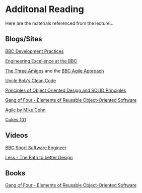 # Additonal Reading

Here are the materials referenced from the lecture...


## Blogs/Sites

[BBC Development Practices](http://www.bbc.co.uk/academy/technology/software-engineering/development-practices)
 
[Engineering Excellence at the BBC](http://www.bbc.co.uk/academy/technology/software-engineering/development-practices/article/art20130805093223697)

[The Three Amigos](http://www.apiadventures.co.uk/?p=31) and the [BBC Agile Approach](http://rthewitt.com/) 

[Uncle Bob's Clean Code](http://www.cleancoders.com/)

[Principles of Object Oriented Design and SOLID Principles](http://butunclebob.com/ArticleS.UncleBob.PrinciplesOfOod)
  
[Gang of Four - Elements of Reusable Object-Oriented Software](http://www.uml.org.cn/c++/pdf/DesignPatterns.pdf)

[Agile by Mike Cohn](http://www.mountaingoatsoftware.com/)

[Cukes 101](http://taooftest.wordpress.com/2012/05/11/cucumber-101/)


## Videos

[BBC Sport Software Engineer](http://bbc.in/1fFgaZW)

[Less - The Path to better Design](http://vimeo.com/53154357) 




## Books

[Gang of Four - Elements of Reusable Object-Oriented Software](http://www.amazon.co.uk/Design-Patterns-Elements-Reusable-Object-Oriented-ebook/dp/B000SEIBB8/ref=sr_1_1?s=books&ie=UTF8&qid=1385116651&sr=1-1&keywords=gang+of+four)
